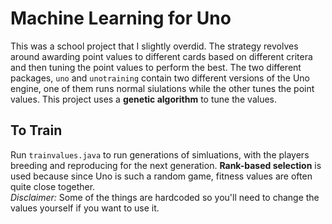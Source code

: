 # Machine Learning for Uno
This was a school project that I slightly overdid. The strategy revolves around awarding point values to different cards based on different critera and then tuning the point values to perform the best. The two different packages, `uno` and `unotraining` contain two different versions of the Uno engine, one of them runs normal siulations while the other tunes the point values. This project uses a **genetic algorithm** to tune the values.
## To Train
Run `trainvalues.java` to run generations of simluations, with the players breeding and reproducing for the next generation. **Rank-based selection** is used because since Uno is such a random game, fitness values are often quite close together.  
*Disclaimer:* Some of the things are hardcoded so you'll need to change the values yourself if you want to use it.
